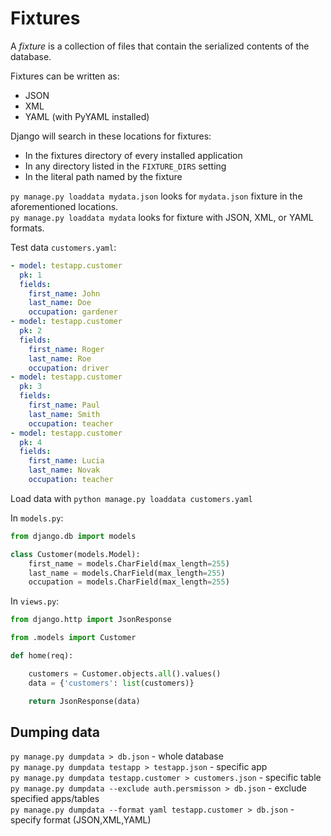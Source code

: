 # Fixtures

A *fixture* is a collection of files that contain the serialized contents of the database.  

Fixtures can be written as:

* JSON
* XML
* YAML (with PyYAML installed)


Django will search in these locations for fixtures:

* In the fixtures directory of every installed application
* In any directory listed in the `FIXTURE_DIRS` setting
* In the literal path named by the fixture

`py manage.py loaddata mydata.json` looks for `mydata.json` fixture in the aforementioned locations.  
`py manage.py loaddata mydata` looks for fixture with JSON, XML, or YAML formats.  

Test data `customers.yaml`:  

```yaml
- model: testapp.customer
  pk: 1
  fields:
    first_name: John
    last_name: Doe
    occupation: gardener
- model: testapp.customer
  pk: 2
  fields:
    first_name: Roger
    last_name: Roe
    occupation: driver
- model: testapp.customer
  pk: 3
  fields:
    first_name: Paul
    last_name: Smith
    occupation: teacher
- model: testapp.customer
  pk: 4
  fields:
    first_name: Lucia
    last_name: Novak
    occupation: teacher
```

Load data with `python manage.py loaddata customers.yaml`


In `models.py`:

```python
from django.db import models

class Customer(models.Model):
    first_name = models.CharField(max_length=255)
    last_name = models.CharField(max_length=255)
    occupation = models.CharField(max_length=255)
```


In `views.py`:

```python
from django.http import JsonResponse

from .models import Customer

def home(req):

    customers = Customer.objects.all().values()
    data = {'customers': list(customers)}

    return JsonResponse(data)
```

## Dumping data 

`py manage.py dumpdata > db.json` - whole database  
`py manage.py dumpdata testapp > testapp.json` - specific app  
`py manage.py dumpdata testapp.customer > customers.json` - specific table  
`py manage.py dumpdata --exclude auth.persmisson > db.json` - exclude specified apps/tables  
`py manage.py dumpdata --format yaml testapp.customer > db.json` - specify format (JSON,XML,YAML)  



